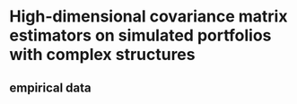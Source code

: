 # High-dimensional covariance matrix estimators on simulated portfolios with complex structures
## empirical data
